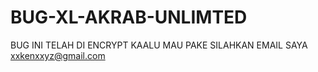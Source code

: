 # BUG-XL-AKRAB-UNLIMTED
BUG INI TELAH DI ENCRYPT KAALU MAU PAKE SILAHKAN EMAIL SAYA xxkenxxyz@gmail.com
